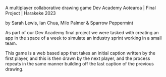 A multiplayer collaborative drawing game
Dev Academy Aotearoa | Final Project | Harakeke 2023

  by Sarah Lewis, Ian Chua, Milo Palmer & Sparrow Peppermint  

As part of our Dev Academy final project we were tasked with creating an app in the space of a week to simulate an industry sprint working in a small team. 

This game is a web based app that takes an initial caption written by the first player, and this is then drawn by the next player, and the process repeats in the same manner building off the last caption of the previous drawing. 

